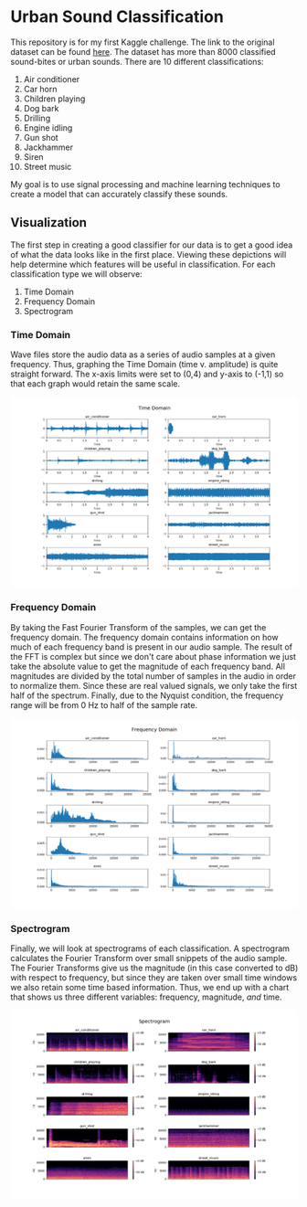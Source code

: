 # Urban Sound Classification
This repository is for my first Kaggle challenge. The link to the original dataset can be found [here](https://www.kaggle.com/papeloto/urban-sound-feature-extraction-knn). The dataset has more than 8000 classified sound-bites or urban sounds. There are 10 different classifications:

1. Air conditioner
1. Car horn
1. Children playing
1. Dog bark
1. Drilling
1. Engine idling
1. Gun shot
1. Jackhammer
1. Siren
1. Street music

My goal is to use signal processing and machine learning techniques to create a model that can accurately classify these sounds. 

## Visualization
The first step in creating a good classifier for our data is to get a good idea of what the data looks like in the first place. Viewing these depictions will help determine which features will be useful in classification. For each classification type we will observe:
1. Time Domain
1. Frequency Domain
1. Spectrogram

### Time Domain
Wave files store the audio data as a series of audio samples at a given frequency. Thus, graphing the Time Domain (time v. amplitude) is quite straight forward. The x-axis limits were set to (0,4) and y-axis to (-1,1) so that each graph would retain the same scale.
<p align="center">
  <img src="./img/time_domain.png" width="600">
</p>

### Frequency Domain
By taking the Fast Fourier Transform of the samples, we can get the frequency domain. The frequency domain contains information on how much of each frequency band is present in our audio sample. The result of the FFT is complex but since we don't care about phase information we just take the absolute value to get the magnitude of each frequency band. All magnitudes are divided by the total number of samples in the audio in order to normalize them. Since these are real valued signals, we only take the first half of the spectrum. Finally, due to the Nyquist condition, the frequency range will be from 0 Hz to half of the sample rate.
<p align="center">
  <img src="./img/frequency_domain.png" width="600">
</p>

### Spectrogram
Finally, we will look at spectrograms of each classification. A spectrogram calculates the Fourier Transform over small snippets of the audio sample. The Fourier Transforms give us the magnitude (in this case converted to dB) with respect to frequency, but since they are taken over small time windows we also retain some time based information. Thus, we end up with a chart that shows us three different variables: frequency, magnitude, *and* time.
<p align="center">
  <img src="./img/spectrogram.png" width="600">
</p>
